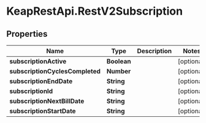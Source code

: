 # KeapRestApi.RestV2Subscription

## Properties

Name | Type | Description | Notes
------------ | ------------- | ------------- | -------------
**subscriptionActive** | **Boolean** |  | [optional] 
**subscriptionCyclesCompleted** | **Number** |  | [optional] 
**subscriptionEndDate** | **String** |  | [optional] 
**subscriptionId** | **String** |  | [optional] 
**subscriptionNextBillDate** | **String** |  | [optional] 
**subscriptionStartDate** | **String** |  | [optional] 


